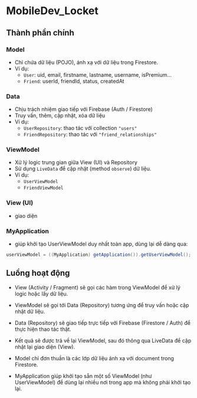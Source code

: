 # MobileDev_Locket

## Thành phần chính

### **Model**
- Chỉ chứa dữ liệu (POJO), ánh xạ với dữ liệu trong Firestore.
- Ví dụ:
  - `User`: uid, email, firstname, lastname, username, isPremium...
  - `Friend`: userId, friendId, status, createdAt

### **Data**
- Chịu trách nhiệm giao tiếp với Firebase (Auth / Firestore)
- Truy vấn, thêm, cập nhật, xóa dữ liệu
- Ví dụ:
  - `UserRepository`: thao tác với collection `"users"`
  - `FriendRepository`: thao tác với `"friend_relationships"`

### **ViewModel**
- Xử lý logic trung gian giữa View (UI) và Repository
- Sử dụng `LiveData` để cập nhật (method `observe`) dữ liệu.
- Ví dụ:
  - `UserViewModel`
  - `FriendViewModel`

### **View (UI)**
- giao diện

### **MyApplication**
- giúp khởi tạo UserViewModel duy nhất toàn app, dùng lại dễ dàng qua:
```java
userViewModel = ((MyApplication) getApplication()).getUserViewModel();
```

## Luồng hoạt động
- View (Activity / Fragment) sẽ gọi các hàm trong ViewModel để xử lý logic hoặc lấy dữ liệu.

- ViewModel sẽ gọi tới Data (Repository) tương ứng để truy vấn hoặc cập nhật dữ liệu.

- Data (Repository) sẽ giao tiếp trực tiếp với Firebase (Firestore / Auth) để thực hiện thao tác thật.

- Kết quả sẽ được trả về lại ViewModel, sau đó thông qua LiveData để cập nhật lại giao diện (View).

- Model chỉ đơn thuần là các lớp dữ liệu ánh xạ với document trong Firestore.

- MyApplication giúp khởi tạo sẵn một số ViewModel (như UserViewModel) để dùng lại nhiều nơi trong app mà không phải khởi tạo lại.